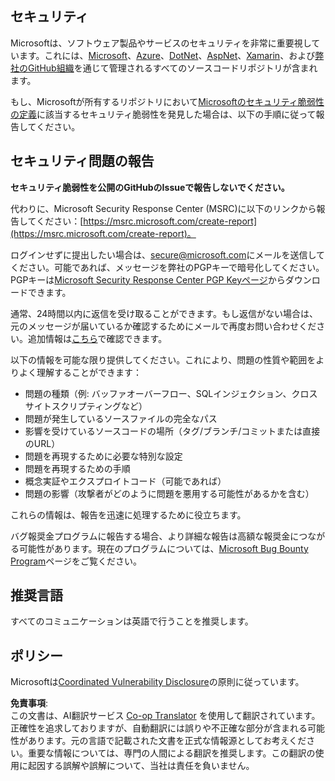 <!--
CO_OP_TRANSLATOR_METADATA:
{
  "original_hash": "0d575483100c332b2dbaefef915bb3c4",
  "translation_date": "2025-08-24T11:57:44+00:00",
  "source_file": "SECURITY.md",
  "language_code": "ja"
}
-->
## セキュリティ

Microsoftは、ソフトウェア製品やサービスのセキュリティを非常に重要視しています。これには、[Microsoft](https://github.com/Microsoft)、[Azure](https://github.com/Azure)、[DotNet](https://github.com/dotnet)、[AspNet](https://github.com/aspnet)、[Xamarin](https://github.com/xamarin)、および[弊社のGitHub組織](https://opensource.microsoft.com/)を通じて管理されるすべてのソースコードリポジトリが含まれます。

もし、Microsoftが所有するリポジトリにおいて[Microsoftのセキュリティ脆弱性の定義](https://docs.microsoft.com/en-us/previous-versions/tn-archive/cc751383(v=technet.10))に該当するセキュリティ脆弱性を発見した場合は、以下の手順に従って報告してください。

## セキュリティ問題の報告

**セキュリティ脆弱性を公開のGitHubのIssueで報告しないでください。**

代わりに、Microsoft Security Response Center (MSRC)に以下のリンクから報告してください：[https://msrc.microsoft.com/create-report](https://msrc.microsoft.com/create-report)。

ログインせずに提出したい場合は、[secure@microsoft.com](mailto:secure@microsoft.com)にメールを送信してください。可能であれば、メッセージを弊社のPGPキーで暗号化してください。PGPキーは[Microsoft Security Response Center PGP Keyページ](https://www.microsoft.com/en-us/msrc/pgp-key-msrc)からダウンロードできます。

通常、24時間以内に返信を受け取ることができます。もし返信がない場合は、元のメッセージが届いているか確認するためにメールで再度お問い合わせください。追加情報は[こちら](https://www.microsoft.com/msrc)で確認できます。

以下の情報を可能な限り提供してください。これにより、問題の性質や範囲をよりよく理解することができます：

  * 問題の種類（例: バッファオーバーフロー、SQLインジェクション、クロスサイトスクリプティングなど）
  * 問題が発生しているソースファイルの完全なパス
  * 影響を受けているソースコードの場所（タグ/ブランチ/コミットまたは直接のURL）
  * 問題を再現するために必要な特別な設定
  * 問題を再現するための手順
  * 概念実証やエクスプロイトコード（可能であれば）
  * 問題の影響（攻撃者がどのように問題を悪用する可能性があるかを含む）

これらの情報は、報告を迅速に処理するために役立ちます。

バグ報奨金プログラムに報告する場合、より詳細な報告は高額な報奨金につながる可能性があります。現在のプログラムについては、[Microsoft Bug Bounty Program](https://microsoft.com/msrc/bounty)ページをご覧ください。

## 推奨言語

すべてのコミュニケーションは英語で行うことを推奨します。

## ポリシー

Microsoftは[Coordinated Vulnerability Disclosure](https://www.microsoft.com/en-us/msrc/cvd)の原則に従っています。

**免責事項**:  
この文書は、AI翻訳サービス [Co-op Translator](https://github.com/Azure/co-op-translator) を使用して翻訳されています。正確性を追求しておりますが、自動翻訳には誤りや不正確な部分が含まれる可能性があります。元の言語で記載された文書を正式な情報源としてお考えください。重要な情報については、専門の人間による翻訳を推奨します。この翻訳の使用に起因する誤解や誤解について、当社は責任を負いません。